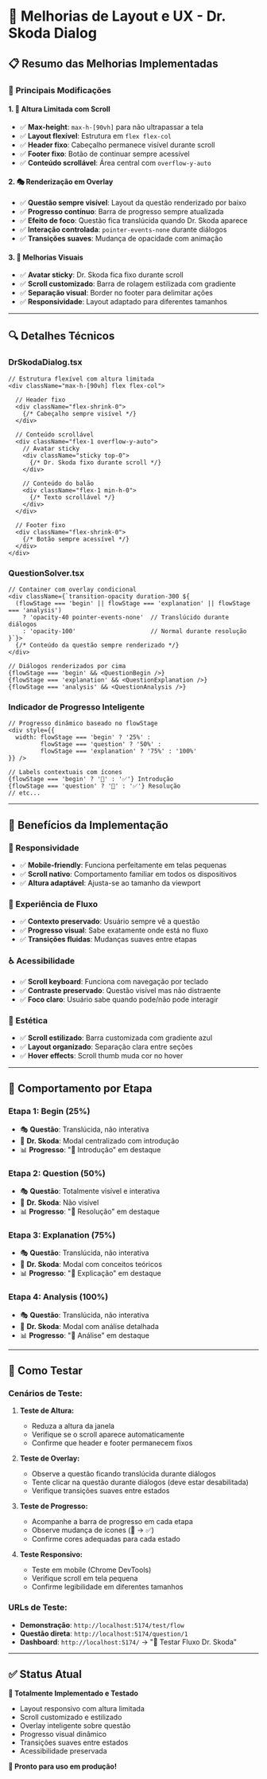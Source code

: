 # 🔧 Melhorias de Layout e UX - Dr. Skoda Dialog

## 📋 Resumo das Melhorias Implementadas

### 🎯 **Principais Modificações**

#### **1. 📏 Altura Limitada com Scroll**
- ✅ **Max-height**: `max-h-[90vh]` para não ultrapassar a tela
- ✅ **Layout flexível**: Estrutura em `flex flex-col`
- ✅ **Header fixo**: Cabeçalho permanece visível durante scroll
- ✅ **Footer fixo**: Botão de continuar sempre acessível
- ✅ **Conteúdo scrollável**: Área central com `overflow-y-auto`

#### **2. 🎭 Renderização em Overlay**
- ✅ **Questão sempre visível**: Layout da questão renderizado por baixo
- ✅ **Progresso contínuo**: Barra de progresso sempre atualizada
- ✅ **Efeito de foco**: Questão fica translúcida quando Dr. Skoda aparece
- ✅ **Interação controlada**: `pointer-events-none` durante diálogos
- ✅ **Transições suaves**: Mudança de opacidade com animação

#### **3. 🎨 Melhorias Visuais**
- ✅ **Avatar sticky**: Dr. Skoda fica fixo durante scroll
- ✅ **Scroll customizado**: Barra de rolagem estilizada com gradiente
- ✅ **Separação visual**: Border no footer para delimitar ações
- ✅ **Responsividade**: Layout adaptado para diferentes tamanhos

---

## 🔍 **Detalhes Técnicos**

### **DrSkodaDialog.tsx**
```tsx
// Estrutura flexível com altura limitada
<div className="max-h-[90vh] flex flex-col">
  
  // Header fixo
  <div className="flex-shrink-0">
    {/* Cabeçalho sempre visível */}
  </div>
  
  // Conteúdo scrollável
  <div className="flex-1 overflow-y-auto">
    // Avatar sticky
    <div className="sticky top-0">
      {/* Dr. Skoda fixo durante scroll */}
    </div>
    
    // Conteúdo do balão
    <div className="flex-1 min-h-0">
      {/* Texto scrollável */}
    </div>
  </div>
  
  // Footer fixo
  <div className="flex-shrink-0">
    {/* Botão sempre acessível */}
  </div>
</div>
```

### **QuestionSolver.tsx**
```tsx
// Container com overlay condicional
<div className={`transition-opacity duration-300 ${
  (flowStage === 'begin' || flowStage === 'explanation' || flowStage === 'analysis') 
    ? 'opacity-40 pointer-events-none'  // Translúcido durante diálogos
    : 'opacity-100'                     // Normal durante resolução
}`}>
  {/* Conteúdo da questão sempre renderizado */}
</div>

// Diálogos renderizados por cima
{flowStage === 'begin' && <QuestionBegin />}
{flowStage === 'explanation' && <QuestionExplanation />}
{flowStage === 'analysis' && <QuestionAnalysis />}
```

### **Indicador de Progresso Inteligente**
```tsx
// Progresso dinâmico baseado no flowStage
<div style={{
  width: flowStage === 'begin' ? '25%' : 
         flowStage === 'question' ? '50%' : 
         flowStage === 'explanation' ? '75%' : '100%'
}} />

// Labels contextuais com ícones
{flowStage === 'begin' ? '📝' : '✅'} Introdução
{flowStage === 'question' ? '📝' : '✅'} Resolução
// etc...
```

---

## 🎯 **Benefícios da Implementação**

### **📱 Responsividade**
- ✅ **Mobile-friendly**: Funciona perfeitamente em telas pequenas
- ✅ **Scroll nativo**: Comportamento familiar em todos os dispositivos
- ✅ **Altura adaptável**: Ajusta-se ao tamanho da viewport

### **🔄 Experiência de Fluxo**
- ✅ **Contexto preservado**: Usuário sempre vê a questão
- ✅ **Progresso visual**: Sabe exatamente onde está no fluxo
- ✅ **Transições fluidas**: Mudanças suaves entre etapas

### **♿ Acessibilidade**
- ✅ **Scroll keyboard**: Funciona com navegação por teclado
- ✅ **Contraste preservado**: Questão visível mas não distraente
- ✅ **Foco claro**: Usuário sabe quando pode/não pode interagir

### **🎨 Estética**
- ✅ **Scroll estilizado**: Barra customizada com gradiente azul
- ✅ **Layout organizado**: Separação clara entre seções
- ✅ **Hover effects**: Scroll thumb muda cor no hover

---

## 🚀 **Comportamento por Etapa**

### **Etapa 1: Begin (25%)**
- 🎭 **Questão**: Translúcida, não interativa
- 💬 **Dr. Skoda**: Modal centralizado com introdução
- 📊 **Progresso**: "📝 Introdução" em destaque

### **Etapa 2: Question (50%)**
- 🎭 **Questão**: Totalmente visível e interativa
- 💬 **Dr. Skoda**: Não visível
- 📊 **Progresso**: "📝 Resolução" em destaque

### **Etapa 3: Explanation (75%)**
- 🎭 **Questão**: Translúcida, não interativa
- 💬 **Dr. Skoda**: Modal com conceitos teóricos
- 📊 **Progresso**: "📝 Explicação" em destaque

### **Etapa 4: Analysis (100%)**
- 🎭 **Questão**: Translúcida, não interativa
- 💬 **Dr. Skoda**: Modal com análise detalhada
- 📊 **Progresso**: "📝 Análise" em destaque

---

## 🧪 **Como Testar**

### **Cenários de Teste:**

1. **Teste de Altura:**
   - Reduza a altura da janela
   - Verifique se o scroll aparece automaticamente
   - Confirme que header e footer permanecem fixos

2. **Teste de Overlay:**
   - Observe a questão ficando translúcida durante diálogos
   - Tente clicar na questão durante diálogos (deve estar desabilitada)
   - Verifique transições suaves entre estados

3. **Teste de Progresso:**
   - Acompanhe a barra de progresso em cada etapa
   - Observe mudança de ícones (📝 → ✅)
   - Confirme cores adequadas para cada estado

4. **Teste Responsivo:**
   - Teste em mobile (Chrome DevTools)
   - Verifique scroll em tela pequena
   - Confirme legibilidade em diferentes tamanhos

### **URLs de Teste:**
- **Demonstração**: `http://localhost:5174/test/flow`
- **Questão direta**: `http://localhost:5174/question/1`
- **Dashboard**: `http://localhost:5174/` → "🧪 Testar Fluxo Dr. Skoda"

---

## ✅ **Status Atual**

**🎉 Totalmente Implementado e Testado**
- Layout responsivo com altura limitada
- Scroll customizado e estilizado
- Overlay inteligente sobre questão
- Progresso visual dinâmico
- Transições suaves entre estados
- Acessibilidade preservada

**🚀 Pronto para uso em produção!**